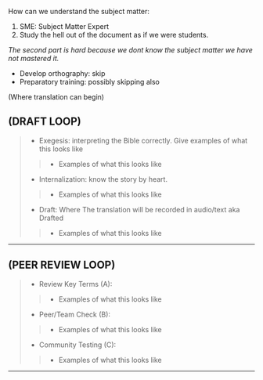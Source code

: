 



How can we understand the subject matter:

1. SME: Subject Matter Expert
2. Study the hell out of the document as if we were students.

*The second part is hard because we dont know the subject matter we have not mastered it.*

- Develop orthography: skip
- Preparatory training: possibly skipping also

(Where translation can begin)

## (DRAFT LOOP)

> - Exegesis: interpreting the Bible correctly. Give examples of what this looks like
> > - Examples of what this looks like
>
> - Internalization: know the story by heart.
> > - Examples of what this looks like
>
> - Draft: Where The translation will be recorded in audio/text aka Drafted
> > - Examples of what this looks like

---------------------------------------------------------------------------------------

## (PEER REVIEW LOOP)

> - Review Key Terms (A):
> > - Examples of what this looks like
>
> - Peer/Team Check (B):
> > - Examples of what this looks like
>
> - Community Testing (C):
> > - Examples of what this looks like

--------------------------------------------------------------------------------------

